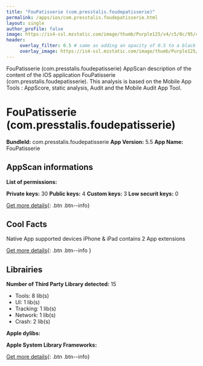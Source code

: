 ```yaml
---
title: "FouPatisserie (com.presstalis.foudepatisserie)"
permalink: /apps/ios/com.presstalis.foudepatisserie.html
layout: single
author_profile: false
image: https://is4-ssl.mzstatic.com/image/thumb/Purple125/v4/c5/0c/95/c50c954a-5048-cd36-bba7-f20298ae23aa/AppIcon-0-0-1x_U007emarketing-0-0-0-7-0-0-sRGB-0-0-0-GLES2_U002c0-512MB-85-220-0-0.png/512x512bb.jpg
header: 
     overlay_filter: 0.5 # same as adding an opacity of 0.5 to a black background
     overlay_image: https://is4-ssl.mzstatic.com/image/thumb/Purple125/v4/c5/0c/95/c50c954a-5048-cd36-bba7-f20298ae23aa/AppIcon-0-0-1x_U007emarketing-0-0-0-7-0-0-sRGB-0-0-0-GLES2_U002c0-512MB-85-220-0-0.png/512x512bb.jpg
---
```

FouPatisserie (com.presstalis.foudepatisserie) AppScan description of the content of the iOS application FouPatisserie (com.presstalis.foudepatisserie). This analysis is based on the Mobile App Tools : AppScore, static analysis, Audit and the Mobile Audit App Tool.

# FouPatisserie (com.presstalis.foudepatisserie)

**BundleId:** com.presstalis.foudepatisserie
**App Version:** 5.5
**App Name:** FouPatisserie


## AppScan informations 

**List of permissions:** 
  
  
**Private keys:** 30
**Public keys:** 4
**Custom keys:** 3
**Low securit keys:** 0
  
[Get more details](/pricing.html){: .btn .btn--info}

## Cool Facts

Native App
supported devices iPhone & iPad
contains 2 App extensions
  
[Get more details](/pricing.html){: .btn .btn--info }

## Librairies 
**Number of Third Party Library detected:** 15
- Tools: 8 lib(s)
- UI: 1 lib(s)
- Tracking: 1 lib(s)
- Network: 1 lib(s)
- Crash: 2 lib(s)


**Apple dylibs:**


**Apple System Library Frameworks:**


  
[Get more details](/pricing.html){: .btn .btn--info}

